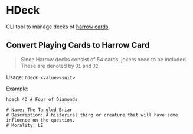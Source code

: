 # HDeck

CLI tool to manage decks of [harrow cards](http://pathfinder.wikia.com/wiki/List_of_harrow_cards).

## Convert Playing Cards to Harrow Card

> Since Harrow decks consist of 54 cards, jokers need to be included. These are
> denoted by `J1` and `J2`.

Usage: `hdeck <value><suit>`

Example:

```
hdeck 4D # Four of Diamonds

# Name: The Tangled Briar
# Description: A historical thing or creature that will have some influence on the question.
# Morality: LE
```




